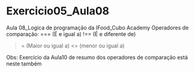 # Exercicio05_Aula08
Aula 08_Logica de programação da IFood_Cubo Academy
Operadores de comparação:
=== (É e igual a) 
!== (É e diferente de)
>=  (Maior ou igual a)
<=  (menor ou igual a)

Obs: Exercício da Aula10 de resumo dos operadores de comparação está neste também
